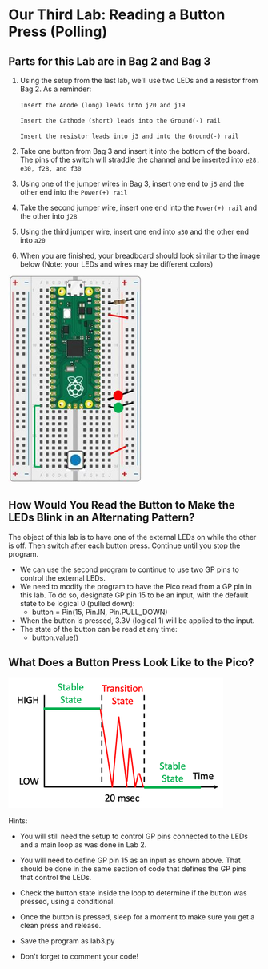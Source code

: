 # Our Third Lab: Reading a Button Press (Polling)

## Parts for this Lab are in Bag **2** and Bag **3**

1. Using the setup from the last lab, we'll use two LEDs and a resistor from Bag 2.  As a reminder:

    ```Insert the Anode (long) leads into j20 and j19```

    ```Insert the Cathode (short) leads into the Ground(-) rail```

    ```Insert the resistor leads into j3 and into the Ground(-) rail``` 

1. Take one button from Bag 3 and insert it into the bottom of the board.  The pins of the switch will straddle the channel and be inserted into ```e28, e30, f28, and f30```

1. Using one of the jumper wires in Bag 3, insert one end to ```j5``` and the other end into the ```Power(+) rail``` 

1. Take the second jumper wire, insert one end into the ```Power(+) rail``` and the other into ```j28```

1. Using the third jumper wire, insert one end into ```a30``` and the other end into ```a20```

1. When you are finished, your breadboard should look similar to the image below (Note: your LEDs and wires may be different colors)

![Lab 3](./img/lab3.jpg)

## How Would You Read the Button to Make the LEDs Blink in an Alternating Pattern?

The object of this lab is to have one of the external LEDs on while the other is off.  Then switch after each button press.  Continue until you stop the program.

- We can use the second program to continue to use two GP pins to control the external LEDs.  
- We need to modify the program to have the Pico read from a GP pin in this lab.  To do so, designate GP pin 15 to be an input, with the default state to be logical 0 (pulled down):
    - button = Pin(15, Pin.IN, Pin.PULL_DOWN)
- When the button is pressed, 3.3V (logical 1) will be applied to the input.
- The state of the button can be read at any time:
    - button.value()

## What Does a Button Press Look Like to the Pico?

![Button Press](./img/buttonPress.png)

Hints:

- You will still need the setup to control GP pins connected to the LEDs and a main loop as was done in Lab 2.

- You will need to define GP pin 15 as an input as shown above.  That should be done in the same section of code that defines the GP pins that control the LEDs.

- Check the button state inside the loop to determine if the button was pressed, using a conditional.

- Once the button is pressed, sleep for a moment to make sure you get a clean press and release.

- Save the program as lab3.py

- Don't forget to comment your code!
